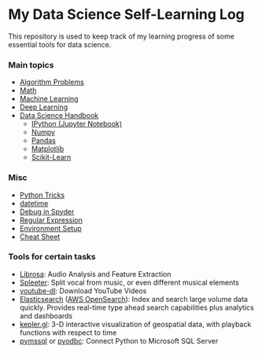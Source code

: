 # My Data Science Self-Learning Log

This repository is used to keep track of my learning progress of some essential tools for data science.

### Main topics

- [Algorithm Problems](algorithm_problems)
- [Math](math)
- [Machine Learning](machine_learning)
- [Deep Learning](deep_learning)
- [Data Science Handbook](ds_handbook)
  - [IPython (Jupyter Notebook)](ds_handbook/ipython)
  - [Numpy](ds_handbook/numpy)
  - [Pandas](ds_handbook/pandas)
  - [Matplotlib](ds_handbook/matplotlib)
  - [Scikit-Learn](ds_handbook/sklearn)

### Misc

- [Python Tricks](misc/python_tricks)
- [datetime](misc/datetime)
- [Debug in Spyder](misc/debug_in_spyder)
- [Regular Expression](misc/regex)
- [Environment Setup](misc/environment_setup)
- [Cheat Sheet](misc/cheatsheet)



### Tools for certain tasks
- [Librosa](https://librosa.org/doc/latest/index.html): Audio Analysis and Feature Extraction
- [Spleeter](https://github.com/deezer/spleeter): Split vocal from music, or even different musical elements
- [youtube-dl](https://github.com/ytdl-org/youtube-dl/blob/master/README.md#readme): Download YouTube Videos
- [Elasticsearch](https://www.elastic.co/guide/en/elasticsearch/reference/current/index.html) ([AWS OpenSearch](https://aws.amazon.com/opensearch-service/)): Index and search large volume data quickly. Provides real-time type ahead search capabilities plus analytics and dashboards
- [kepler.gl](kepler.gl): 3-D interactive visualization of geospatial data, with playback functions with respect to time
- [pymssql](https://github.com/pymssql/pymssql) or [pyodbc](https://github.com/mkleehammer/pyodbc): Connect Python to Microsoft SQL Server





